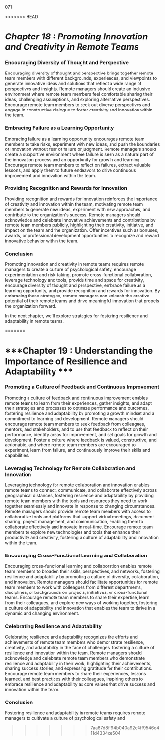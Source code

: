 071

<<<<<<< HEAD

# ***Chapter 18 : Promoting Innovation and Creativity in Remote Teams***



### **Encouraging Diversity of Thought and Perspective**

Encouraging diversity of thought and perspective brings together remote team members with different backgrounds, experiences, and viewpoints to generate innovative ideas and solutions that reflect a wide range of perspectives and insights. Remote managers should create an inclusive environment where remote team members feel comfortable sharing their ideas, challenging assumptions, and exploring alternative perspectives. Encourage remote team members to seek out diverse perspectives and engage in constructive dialogue to foster creativity and innovation within the team.

### **Embracing Failure as a Learning Opportunity**

Embracing failure as a learning opportunity encourages remote team members to take risks, experiment with new ideas, and push the boundaries of innovation without fear of failure or judgment. Remote managers should create a supportive environment where failure is seen as a natural part of the innovation process and an opportunity for growth and learning. Encourage remote team members to reflect on failures, extract valuable lessons, and apply them to future endeavors to drive continuous improvement and innovation within the team.

### **Providing Recognition and Rewards for Innovation**

Providing recognition and rewards for innovation reinforces the importance of creativity and innovation within the team, motivating remote team members to generate new ideas, experiment with new approaches, and contribute to the organization's success. Remote managers should acknowledge and celebrate innovative achievements and contributions by remote team members publicly, highlighting their creativity, initiative, and impact on the team and the organization. Offer incentives such as bonuses, awards, or professional development opportunities to recognize and reward innovative behavior within the team.

### **Conclusion**

Promoting innovation and creativity in remote teams requires remote managers to create a culture of psychological safety, encourage experimentation and risk-taking, promote cross-functional collaboration, leverage technology and tools, provide time and space for creativity, encourage diversity of thought and perspective, embrace failure as a learning opportunity, and provide recognition and rewards for innovation. By embracing these strategies, remote managers can unleash the creative potential of their remote teams and drive meaningful innovation that propels the organization forward.

In the next chapter, we'll explore strategies for fostering resilience and adaptability in remote teams.

=======
# ***Chapter 19 : Understanding the Importance of Resilience and Adaptability ***


### **Promoting a Culture of Feedback and Continuous Improvement**

Promoting a culture of feedback and continuous improvement enables remote teams to learn from their experiences, gather insights, and adapt their strategies and processes to optimize performance and outcomes, fostering resilience and adaptability by promoting a growth mindset and a commitment to learning and development. Remote managers should encourage remote team members to seek feedback from colleagues, mentors, and stakeholders, and to use that feedback to reflect on their performance, identify areas for improvement, and set goals for growth and development. Foster a culture where feedback is valued, constructive, and actionable, and where remote team members are encouraged to experiment, learn from failure, and continuously improve their skills and capabilities.

### **Leveraging Technology for Remote Collaboration and Innovation**

Leveraging technology for remote collaboration and innovation enables remote teams to connect, communicate, and collaborate effectively across geographical distances, fostering resilience and adaptability by providing remote team members with the tools and resources they need to work together seamlessly and innovate in response to changing circumstances. Remote managers should provide remote team members with access to collaborative tools and platforms that support virtual meetings, document sharing, project management, and communication, enabling them to collaborate effectively and innovate in real-time. Encourage remote team members to explore new technologies and tools that enhance their productivity and creativity, fostering a culture of adaptability and innovation within the team.

### **Encouraging Cross-Functional Learning and Collaboration**

Encouraging cross-functional learning and collaboration enables remote team members to broaden their skills, perspectives, and networks, fostering resilience and adaptability by promoting a culture of diversity, collaboration, and innovation. Remote managers should facilitate opportunities for remote team members to work with colleagues from different departments, disciplines, or backgrounds on projects, initiatives, or cross-functional teams. Encourage remote team members to share their expertise, learn from their colleagues, and explore new ways of working together, fostering a culture of adaptability and innovation that enables the team to thrive in a dynamic and changing environment.

### **Celebrating Resilience and Adaptability**

Celebrating resilience and adaptability recognizes the efforts and achievements of remote team members who demonstrate resilience, creativity, and adaptability in the face of challenges, fostering a culture of resilience and innovation within the team. Remote managers should acknowledge and celebrate remote team members who demonstrate resilience and adaptability in their work, highlighting their achievements, sharing success stories, and expressing gratitude for their contributions. Encourage remote team members to share their experiences, lessons learned, and best practices with their colleagues, inspiring others to embrace resilience and adaptability as core values that drive success and innovation within the team.

### **Conclusion**

Fostering resilience and adaptability in remote teams requires remote managers to cultivate a culture of psychological safety and
>>>>>>> 7aa67d8ff94b040a92e4ff9546e411d4334ce504

